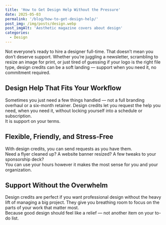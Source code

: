 ```yaml
---
title: 'How to Get Design Help Without the Pressure'
date: 2025-05-03
permalink: '/blog/how-to-get-design-help/'
post_img: /img/posts/design.webp
post_imgAlt: 'Aesthetic magazine covers about design'
categories:
  - Design
---
```


Not everyone’s ready to hire a designer full-time. That doesn’t mean you don’t deserve support. Whether you’re juggling a newsletter, scrambling to resize an image for print, or just tired of guessing if your logo is the right file type, design credits can be a soft landing — support when you need it, no commitment required.

## Design Help That Fits Your Workflow

Sometimes you just need a few things handled — not a full branding overhaul or a six-month retainer. Design credits let you request the help you need, when you need it, without locking yourself into a schedule or subscription.  
It is support on your terms.

## Flexible, Friendly, and Stress-Free

With design credits, you can send requests as you have them.  
Need a flyer cleaned up? A website banner resized? A few tweaks to your sponsorship deck?  
You can use your hours however it makes the most sense for you and your organization.

## Support Without the Overwhelm

Design credits are perfect if you want professional design without the heavy lift of managing a big project. They give you breathing room to focus on the parts of your work that matter most.  
Because good design should feel like a relief — not another item on your to-do list.
